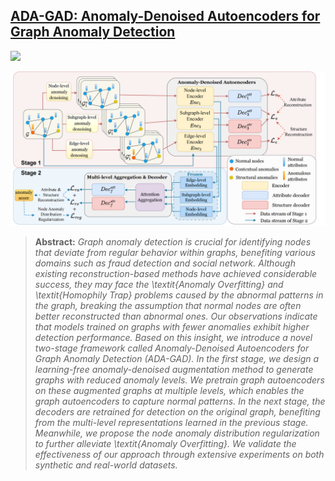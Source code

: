 ## [ADA-GAD: Anomaly-Denoised Autoencoders for Graph Anomaly Detection](https://arxiv.org/abs/2312.14535)
[comment]: <> ([Paper]&#40;https://arxiv.org/abs/2312.14535&#41)
<a href="https://arxiv.org/abs/2312.14535"><img src="https://img.shields.io/badge/arXiv-2312.14535-b31b1b.svg" height=22.5></a>

![Teaser image](./main_photo.png)
> **Abstract:** *Graph anomaly detection is crucial for identifying nodes that deviate from regular behavior within graphs, benefiting various domains such as fraud detection and social network. Although existing reconstruction-based methods have achieved considerable success, they may face the \textit{Anomaly Overfitting} and \textit{Homophily Trap} problems caused by the abnormal patterns in the graph, breaking the assumption that normal nodes are often better reconstructed than abnormal ones. Our observations indicate that models trained on graphs with fewer anomalies exhibit higher detection performance. Based on this insight, we introduce a novel two-stage framework called Anomaly-Denoised Autoencoders for Graph Anomaly Detection (ADA-GAD). In the first stage, we design a learning-free anomaly-denoised augmentation method to generate graphs with reduced anomaly levels. We pretrain graph autoencoders on these augmented graphs at multiple levels, which enables the graph autoencoders to capture normal patterns. In the next stage, the decoders are retrained for detection on the original graph, benefiting from the multi-level representations learned in the previous stage. Meanwhile, we propose the node anomaly distribution regularization to further alleviate \textit{Anomaly Overfitting}. We validate the effectiveness of our approach through extensive experiments on both synthetic and real-world datasets.*
